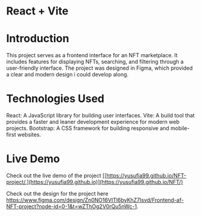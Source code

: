 # React + Vite

# Introduction
This project serves as a frontend interface for an NFT marketplace. It includes features for displaying NFTs, searching, and filtering through a user-friendly interface. The project was designed in Figma, which provided a clear and modern design i could develop along. 

# Technologies Used
React: A JavaScript library for building user interfaces.
Vite: A build tool that provides a faster and leaner development experience for modern web projects.
Bootstrap: A CSS framework for building responsive and mobile-first websites.

# Live Demo
Check out the live demo of the project [[https://yusufia99.github.io/NFT-project/.](https://yusufia99.github.io)](https://yusufia99.github.io/NFT/)

Check out the design for the project here https://www.figma.com/design/Zn0NO16VITl6byKhZ7Isvd/Frontend-af-NFT-project?node-id=0-1&t=wZThOg2V0rQu5nWc-1. 
